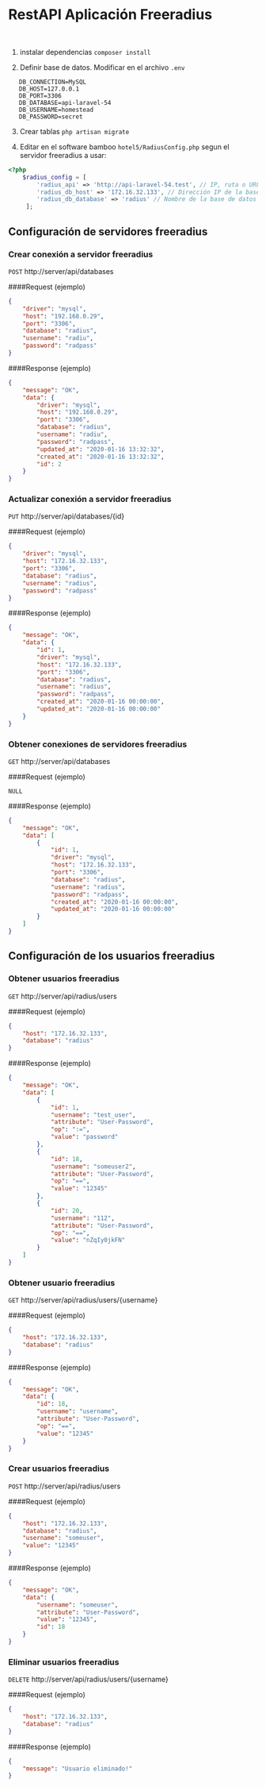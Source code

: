﻿# RestAPI Aplicación Freeradius﻿1. instalar dependencias     `composer install`    2. Definir base de datos. Modificar en el archivo `.env````dotenv   DB_CONNECTION=MySQL   DB_HOST=127.0.0.1    DB_PORT=3306   DB_DATABASE=api-laravel-54   DB_USERNAME=homestead   DB_PASSWORD=secret```3. Crear tablas    `php artisan migrate`4. Editar en el software bamboo `hotel5/RadiusConfig.php` segun el servidor freeradius a usar:```php<?php    $radius_config = [        'radius_api' => 'http://api-laravel-54.test', // IP, ruta o URL del servidor de aplicación freeradius        'radius_db_host' => '172.16.32.133', // Dirección IP de la base de datos del servidor freeradius        'radius_db_database' => 'radius' // Nombre de la base de datos del servidor freeradius     ];```## Configuración de servidores freeradius### Crear conexión a servidor freeradius`POST` http://server/api/databases####Request (ejemplo)```json{    "driver": "mysql",    "host": "192.168.0.29",    "port": "3306",    "database": "radius",    "username": "radiu",    "password": "radpass"}```####Response  (ejemplo)```json{    "message": "OK",    "data": {        "driver": "mysql",        "host": "192.168.0.29",        "port": "3306",        "database": "radius",        "username": "radiu",        "password": "radpass",        "updated_at": "2020-01-16 13:32:32",        "created_at": "2020-01-16 13:32:32",        "id": 2    }}```### Actualizar conexión a servidor freeradius`PUT` http://server/api/databases/{id}####Request (ejemplo)```json{	"driver": "mysql",	"host": "172.16.32.133",	"port": "3306",	"database": "radius",	"username": "radius",	"password": "radpass"}```####Response  (ejemplo)```json{    "message": "OK",    "data": {        "id": 1,        "driver": "mysql",        "host": "172.16.32.133",        "port": "3306",        "database": "radius",        "username": "radius",        "password": "radpass",        "created_at": "2020-01-16 00:00:00",        "updated_at": "2020-01-16 00:00:00"    }}```### Obtener conexiones de servidores freeradius`GET` http://server/api/databases####Request (ejemplo)```NULL```####Response  (ejemplo)```json{    "message": "OK",    "data": [        {            "id": 1,            "driver": "mysql",            "host": "172.16.32.133",            "port": "3306",            "database": "radius",            "username": "radius",            "password": "radpass",            "created_at": "2020-01-16 00:00:00",            "updated_at": "2020-01-16 00:00:00"        }    ]}```## Configuración de los usuarios freeradius### Obtener usuarios freeradius`GET` http://server/api/radius/users####Request (ejemplo)```json{	"host": "172.16.32.133",	"database": "radius"}```####Response  (ejemplo)```json{    "message": "OK",    "data": [        {            "id": 1,            "username": "test_user",            "attribute": "User-Password",            "op": ":=",            "value": "password"        },        {            "id": 18,            "username": "someuser2",            "attribute": "User-Password",            "op": "==",            "value": "12345"        },        {            "id": 20,            "username": "112",            "attribute": "User-Password",            "op": "==",            "value": "nZqIy0jkFN"        }    ]}```### Obtener usuario freeradius`GET` http://server/api/radius/users/{username}####Request (ejemplo)```json{	"host": "172.16.32.133",	"database": "radius"}```####Response  (ejemplo)```json{    "message": "OK",    "data": {        "id": 18,        "username": "username",        "attribute": "User-Password",        "op": "==",        "value": "12345"    }}```### Crear usuarios freeradius`POST` http://server/api/radius/users####Request (ejemplo)```json{	"host": "172.16.32.133",	"database": "radius",	"username": "someuser",	"value": "12345"}```####Response  (ejemplo)```json{    "message": "OK",    "data": {        "username": "someuser",        "attribute": "User-Password",        "value": "12345",        "id": 18    }}```### Eliminar usuarios freeradius`DELETE` http://server/api/radius/users/{username}####Request (ejemplo)```json{	"host": "172.16.32.133",	"database": "radius"}```####Response  (ejemplo)```json{    "message": "Usuario eliminado!"}```